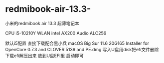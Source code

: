 # redmibook-air-13.3-
小米的redmibook air 13.3 超薄笔记本  

CPU i5-10210Y
WLAN intel AX200
Audio ALC256

默认i5配置 直接下载配合黑小兵 macOS Big Sur 11.6 20G165 Installer for OpenCore 0.7.3 and CLOVER 5139 and PE.dmg 写入U盘用disk把efi文件删除 下载efi解压出来 放到U盘EFI里 启动即可 
